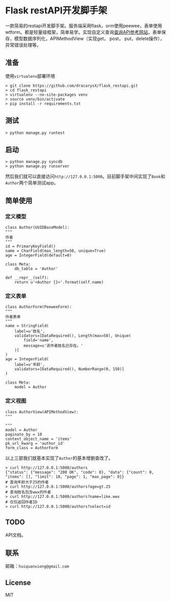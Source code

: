 # Flask restAPI开发脚手架

一款简易的restapi开发脚手架。服务端采用flask，orm使用peewee，表单使用wtform。都是轻量级框架，简单易学。实现自定义查询[查询API参考网站](http://postgrest.com/api/reading/)，表单保存，模型数据序列化，APIMethodView（实现get， post， put，delete操作），异常错误处理等。

## 准备

使用`virtualenv`部署环境

	> git clone https://github.com/dracarysX/flask_restapi.git
	> cd flask_restapi
	> virtualenv --no-site-packages venv
	> source venv/bin/activate
	> pip install -r requirements.txt
	
## 测试

	> python manage.py runtest
	
## 启动

	> python manage.py syncdb
	> python manage.py runserver
	
然后我们就可以直接访问`http://127.0.0.1:5000`。目前脚手架中间实现了`Book`和`Author`两个简单测试app。

## 简单使用

### 定义模型

	class Author(UUIDBaseModel):
    """
    作者
    """
    id = PrimaryKeyField()
    name = CharField(max_length=50, unique=True)
    age = IntegerField(default=0)

    class Meta:
        db_table = 'Author'

    def __repr__(self):
        return u'<Author {}>'.format(self.name)
 
### 定义表单
 
 	class AuthorForm(PeeweeForm):
    """
    作者表单
    """
    name = StringField(
        label=u'姓名',
        validators=[DataRequired(), Length(max=50), Unique(
            field='name',
            message=u'该作者姓名已存在。'
        )]
    )
    age = IntegerField(
        label=u'年龄',
        validators=[DataRequired(), NumberRange(0, 150)]
    )

    class Meta:
        model = Author
        
### 定义视图

	class AuthorView(APIMethodView):
    """

    """
    model = Author
    paginate_by = 10
    context_object_name = 'items'
    pk_url_kwarg = 'author_id'
    form_class = AuthorForm
    
以上三部我们就基本实现了`Author`的基本增删查改了。

	> curl http://127.0.0.1:5000/authors
	{"status": {"message": "200 OK", "code": 0}, "data": {"count": 0, "items": [], "limit": 10, "page": 1, "max_page": 0}}
	# 查询年龄大于25的作者
	> curl http://127.0.0.1:5000/authors?age=gt.25
	# 查询姓名包含wwx的作者
	> curl http://127.0.0.1:5000/authors?name=like.wwx
	# 仅仅返回作者ID
	> curl http://127.0.0.1:5000/authors?select=id
	

## TODO

API文档。
	
## 联系

邮箱：`huiquanxiong@gmail.com`
	
## License

MIT